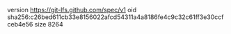 version https://git-lfs.github.com/spec/v1
oid sha256:c26bed611cb33e8156022afcd54311a4a8186fe4c9c32c61ff3e30ccfceb4e56
size 8264
